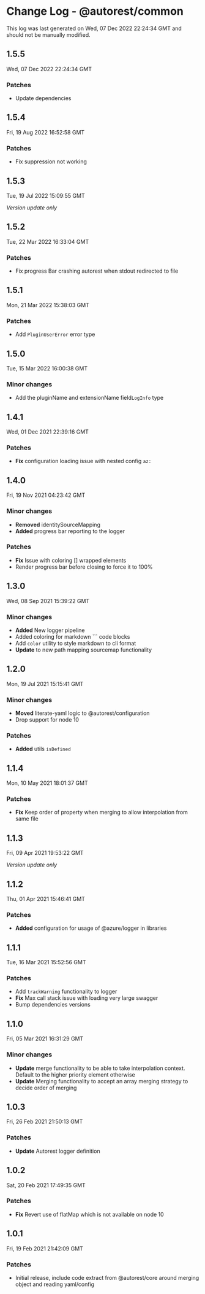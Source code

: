 # Change Log - @autorest/common

This log was last generated on Wed, 07 Dec 2022 22:24:34 GMT and should not be manually modified.

## 1.5.5
Wed, 07 Dec 2022 22:24:34 GMT

### Patches

- Update dependencies

## 1.5.4
Fri, 19 Aug 2022 16:52:58 GMT

### Patches

- Fix suppression not working

## 1.5.3
Tue, 19 Jul 2022 15:09:55 GMT

_Version update only_

## 1.5.2
Tue, 22 Mar 2022 16:33:04 GMT

### Patches

- Fix progress Bar crashing autorest when stdout redirected to file

## 1.5.1
Mon, 21 Mar 2022 15:38:03 GMT

### Patches

- Add `PluginUserError` error type

## 1.5.0
Tue, 15 Mar 2022 16:00:38 GMT

### Minor changes

- Add the pluginName and extensionName field`LogInfo` type

## 1.4.1
Wed, 01 Dec 2021 22:39:16 GMT

### Patches

- **Fix** configuration loading issue with nested config `az:`

## 1.4.0
Fri, 19 Nov 2021 04:23:42 GMT

### Minor changes

- **Removed** identitySourceMapping
- **Added** progress bar reporting to the logger

### Patches

- **Fix** Issue with coloring [] wrapped elements
- Render progress bar before closing to force it to 100%

## 1.3.0
Wed, 08 Sep 2021 15:39:22 GMT

### Minor changes

- **Added** New logger pipeline
- Added coloring for markdown ``` code blocks
- Add `color` utility to style markdown to cli format
- **Update** to new path mapping sourcemap functionality

## 1.2.0
Mon, 19 Jul 2021 15:15:41 GMT

### Minor changes

- **Moved** literate-yaml logic to @autorest/configuration
- Drop support for node 10

### Patches

- **Added** utils `isDefined`

## 1.1.4
Mon, 10 May 2021 18:01:37 GMT

### Patches

- **Fix** Keep order of property when merging to allow interpolation from same file

## 1.1.3
Fri, 09 Apr 2021 19:53:22 GMT

_Version update only_

## 1.1.2
Thu, 01 Apr 2021 15:46:41 GMT

### Patches

- **Added** configuration for usage of @azure/logger in libraries

## 1.1.1
Tue, 16 Mar 2021 15:52:56 GMT

### Patches

- Add `trackWarning` functionality to logger
- **Fix** Max call stack issue with loading very large swagger
- Bump dependencies versions

## 1.1.0
Fri, 05 Mar 2021 16:31:29 GMT

### Minor changes

- **Update** merge functionality to be able to take interpolation context. Default to the higher priority element otherwise
- **Update** Merging functionality to accept an array merging strategy to decide order of merging

## 1.0.3
Fri, 26 Feb 2021 21:50:13 GMT

### Patches

- **Update** Autorest logger definition

## 1.0.2
Sat, 20 Feb 2021 17:49:35 GMT

### Patches

- **Fix** Revert use of flatMap which is not available on node 10

## 1.0.1
Fri, 19 Feb 2021 21:42:09 GMT

### Patches

- Initial release, include code extract from @autorest/core around merging object and reading yaml/config

